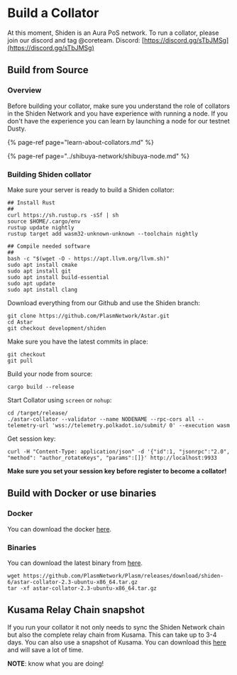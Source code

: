 # Build a Collator

At this moment, Shiden is an Aura PoS network. To run a collator, please join our discord and tag @coreteam. Discord: [https://discord.gg/sTbJMSg](https://discord.gg/sTbJMSg)

## Build from Source

### Overview

Before building your collator, make sure you understand the role of collators in the Shiden Network and you have experience with running a node. If you don't have the experience you can learn by launching a node for our testnet Dusty.

{% page-ref page="learn-about-collators.md" %}

{% page-ref page="../shibuya-network/shibuya-node.md" %}

### Building Shiden collator

Make sure your server is ready to build a Shiden collator:

```text
## Install Rust
##
curl https://sh.rustup.rs -sSf | sh
source $HOME/.cargo/env
rustup update nightly
rustup target add wasm32-unknown-unknown --toolchain nightly

## Compile needed software
##
bash -c "$(wget -O - https://apt.llvm.org/llvm.sh)"
sudo apt install cmake 
sudo apt install git 
sudo apt install build-essential
sudo apt update
sudo apt install clang
```

Download everything from our Github and use the Shiden branch:

```text
git clone https://github.com/PlasmNetwork/Astar.git
cd Astar
git checkout development/shiden
```

Make sure you have the latest commits in place:

```text
git checkout
git pull
```

Build your node from source:

```text
cargo build --release
```

Start Collator using `screen` or `nohup`:

```text
cd /target/release/
./astar-collator --validator --name NODENAME --rpc-cors all --telemetry-url 'wss://telemetry.polkadot.io/submit/ 0' --execution wasm
```

Get session key:

```text
curl -H "Content-Type: application/json" -d '{"id":1, "jsonrpc":"2.0", "method": "author_rotateKeys", "params":[]}' http://localhost:9933
```

**Make sure you set your session key before register to become a collator!**

## Build with Docker or use binaries

### Docker

You can download the docker [here](https://hub.docker.com/layers/staketechnologies/astar-collator/shiden/images/sha256-0a816762ae34767aff8dea62c905b5ca89e8f7a9c0d6f046c20514fa8474c329?context=explore).

### Binaries

You can download the latest binary from [here](https://github.com/PlasmNetwork/Astar/releases/tag/shiden-6).

```text
wget https://github.com/PlasmNetwork/Plasm/releases/download/shiden-6/astar-collator-2.3-ubuntu-x86_64.tar.gz
tar -xf astar-collator-2.3-ubuntu-x86_64.tar.gz
```

## Kusama Relay Chain snapshot

If you run your collator it not only needs to sync the Shiden Network chain but also the complete relay chain from Kusama. This can take up to 3-4 days. You can also use a snapshot of Kusama. You can download this [here](https://ksm-rocksdb.polkashots.io/) and will save a lot of time.

**NOTE**: know what you are doing!

